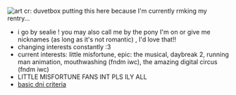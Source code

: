 ![art cr: duvetbox](https://file.garden/Z1OpYh3OMHUM4tMG/poseidon%20banner.png)
putting this here because I'm currently rmking my rentry...
- i go by sealie ! you may also call me by the pony I'm on or give me nicknames (as long as it's not romantic) , I'd love that!!
- changing interests constantly :3
- current interests: little misfortune, epic: the musical, daybreak 2, running man animation, mouthwashing (fndm iwc), the amazing digital circus (fndm iwc)
- LITTLE MISFORTUNE FANS INT PLS ILY ALL
- [basic dni criteria](https://basic-dni.crd.co/)
